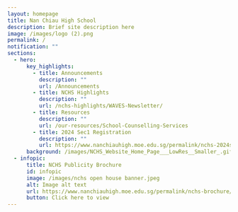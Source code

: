 ```yaml
---
layout: homepage
title: Nan Chiau High School
description: Brief site description here
image: /images/logo (2).png
permalink: /
notification: ""
sections:
  - hero:
      key_highlights:
        - title: Announcements
          description: ""
          url: /Announcements
        - title: NCHS Highlights
          description: ""
          url: /nchs-highlights/WAVES-Newsletter/
        - title: Resources
          description: ""
          url: /our-resources/School-Counselling-Services
        - title: 2024 Sec1 Registration
          description: ""
          url: https://www.nanchiauhigh.moe.edu.sg/permalink/nchs-2024s1/
      background: /images/NCHS_Website_Home_Page___LowRes__Smaller_.gif
  - infopic:
      title: NCHS Publicity Brochure
      id: infopic
      image: /images/nchs open house banner.jpeg
      alt: Image alt text
      url: https://www.nanchiauhigh.moe.edu.sg/permalink/nchs-brochure/
      button: Click here to view
---
```

